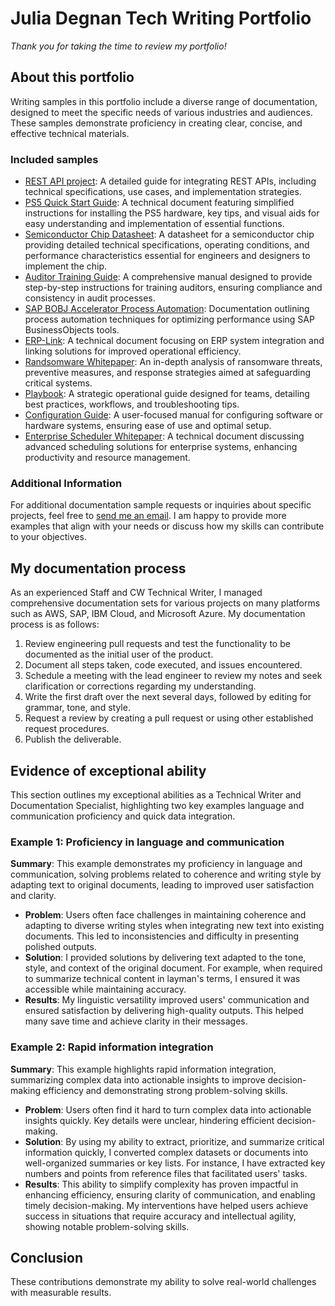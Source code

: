 # Julia Degnan Tech Writing Portfolio
*Thank you for taking the time to review my portfolio!*
## About this portfolio
Writing samples in this portfolio include a diverse range of documentation, designed to meet the specific needs of various industries and audiences. These samples demonstrate proficiency in creating clear, concise, and effective technical materials.
### Included samples
* [REST API project](/Welcome%20to%20my%20portfolio!/Samples/REST_API_Sample.md): A detailed guide for integrating REST APIs, including technical specifications, use cases, and implementation strategies.
* [PS5 Quick Start Guide](/Welcome%20to%20my%20portfolio!/Samples/PS5_Quick_Start_Guide.pdf): A technical document featuring simplified instructions for installing the PS5 hardware, key tips, and visual aids for easy understanding and implementation of essential functions.
* [Semiconductor Chip Datasheet](/Welcome%20to%20my%20portfolio!/Samples/Semiconductor_Datasheet.pdf): A datasheet for a semiconductor chip providing detailed technical specifications, operating conditions, and performance characteristics essential for engineers and designers to implement the chip.
* [Auditor Training Guide](/Welcome%20to%20my%20portfolio!/Samples/Auditor_TrainingGuideDEG.pdf): A comprehensive manual designed to provide step-by-step instructions for training auditors, ensuring compliance and consistency in audit processes.
* [SAP BOBJ Accelerator Process Automation](/Welcome%20to%20my%20portfolio!/Samples/Automation_BOBJ_Accelerator_ProcessAutomation.pdf): Documentation outlining process automation techniques for optimizing performance using SAP BusinessObjects tools.
* [ERP-Link](/Welcome%20to%20my%20portfolio!/Samples/ERP-Link%20iNet.DM%204.pdf): A technical document focusing on ERP system integration and linking solutions for improved operational efficiency.
* [Randsomware Whitepaper](/Welcome%20to%20my%20portfolio!/Samples/ACS-Ransomware-Whitepaper.pdf): An in-depth analysis of ransomware threats, preventive measures, and response strategies aimed at safeguarding critical systems.
* [Playbook](/Welcome%20to%20my%20portfolio!/Samples/TIDAL%20Playbook%20-%20Monitoring%20Files%20on%20Remote%20FTP%20Servers.pdf): A strategic operational guide designed for teams, detailing best practices, workflows, and troubleshooting tips.
* [Configuration Guide](/Welcome%20to%20my%20portfolio!/Samples/IAC_3_1_ConfigurationGuide.pdf): A user-focused manual for configuring software or hardware systems, ensuring ease of use and optimal setup.
* [Enterprise Scheduler Whitepaper](/Welcome%20to%20my%20portfolio!/Samples/whitepaper.pdf): A technical document discussing advanced scheduling solutions for enterprise systems, enhancing productivity and resource management.

### Additional Information
For additional documentation sample requests or inquiries about specific projects, feel free to <a href="mailto:JuliaLDegnan@yahoo.com">send me an email</a>. I am happy to provide more examples that align with your needs or discuss how my skills can contribute to your objectives.

## My documentation process
As an experienced Staff and CW Technical Writer, I managed comprehensive documentation sets for various projects on many platforms such as AWS, SAP, IBM Cloud, and Microsoft Azure. My documentation process is as follows:
1. Review engineering pull requests and test the functionality to be documented as the initial user of the product.
2. Document all steps taken, code executed, and issues encountered.
3. Schedule a meeting with the lead engineer to review my notes and seek clarification or corrections regarding my understanding.
4. Write the first draft over the next several days, followed by editing for grammar, tone, and style.
5. Request a review by creating a pull request or using other established request procedures.
6. Publish the deliverable.

## Evidence of exceptional ability
This section outlines my exceptional abilities as a Technical Writer and Documentation Specialist, highlighting two key examples language and communication proficiency and quick data integration.
### Example 1: Proficiency in language and communication
**Summary**: This example demonstrates my proficiency in language and communication, solving problems related to coherence and writing style by adapting text to original documents, leading to improved user satisfaction and clarity.
* **Problem**: Users often face challenges in maintaining coherence and adapting to diverse writing styles when integrating new text into existing documents. This led to inconsistencies and difficulty in presenting polished outputs.
* **Solution**: I provided solutions by delivering text adapted to the tone, style, and context of the original document. For example, when required to summarize technical content in layman's terms, I ensured it was accessible while maintaining accuracy.
* **Results**: My linguistic versatility improved users' communication and ensured satisfaction by delivering high-quality outputs. This helped many save time and achieve clarity in their messages.
### Example 2: Rapid information integration
**Summary**: This example highlights rapid information integration, summarizing complex data into actionable insights to improve decision-making efficiency and demonstrating strong problem-solving skills.
* **Problem**: Users often find it hard to turn complex data into actionable insights quickly. Key details were unclear, hindering efficient decision-making.
* **Solution**: By using my ability to extract, prioritize, and summarize critical information quickly, I converted complex datasets or documents into well-organized summaries or key lists. For instance, I have extracted key numbers and points from reference files that facilitated users' tasks.
* **Results**: This ability to simplify complexity has proven impactful in enhancing efficiency, ensuring clarity of communication, and enabling timely decision-making. My interventions have helped users achieve success in situations that require accuracy and intellectual agility, showing notable problem-solving skills.
## Conclusion
These contributions demonstrate my ability to solve real-world challenges with measurable results.
